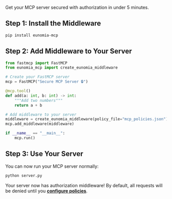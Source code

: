 Get your MCP server secured with authorization in under 5 minutes.

## Step 1: Install the Middleware

```bash
pip install eunomia-mcp
```

## Step 2: Add Middleware to Your Server

```python title="server.py"
from fastmcp import FastMCP
from eunomia_mcp import create_eunomia_middleware

# Create your FastMCP server
mcp = FastMCP("Secure MCP Server 🔒")

@mcp.tool()
def add(a: int, b: int) -> int:
    """Add two numbers"""
    return a + b

# Add middleware to your server
middleware = create_eunomia_middleware(policy_file="mcp_policies.json")
mcp.add_middleware(middleware)

if __name__ == "__main__":
    mcp.run()
```

## Step 3: Use Your Server

You can now run your MCP server normally:

```bash
python server.py
```

Your server now has authorization middleware! By default, all requests will be denied until you **[configure policies](policies.md)**.
